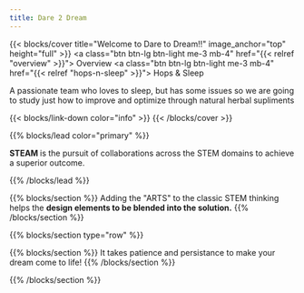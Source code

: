 ```yaml
---
title: Dare 2 Dream
---
```


{{< blocks/cover title="Welcome to Dare to Dream!!" image_anchor="top" height="full" >}}
<a class="btn btn-lg btn-light me-3 mb-4" href="{{< relref "overview" >}}">
  <i class="fas fa-arrow-alt-circle-left ms-2"></i> Overview
</a>
<a class="btn btn-lg btn-light me-3 mb-4" href="{{< relref "hops-n-sleep" >}}">
  Hops & Sleep <i class="fas fa-arrow-alt-circle-right ms-2 "></i>
</a>
<p class="lead mt-5">A passionate team who loves to sleep, but has some issues so we are going to study just how to improve and optimize through natural herbal supliments</p>
{{< blocks/link-down color="info" >}}
{{< /blocks/cover >}}


{{% blocks/lead color="primary" %}}
<p><strong>STEAM&nbsp;</strong>is the pursuit of collaborations across the STEM domains to achieve a superior outcome. </p>
{{% /blocks/lead %}}


{{% blocks/section %}}
Adding the "ARTS" to the classic STEM thinking helps the <strong>design elements to be blended into the solution.</strong>
{{% /blocks/section %}}


{{% blocks/section type="row" %}}

{{% blocks/section %}}
It takes patience and persistance to make your dream come to life!
{{% /blocks/section %}}

{{% /blocks/section %}}

